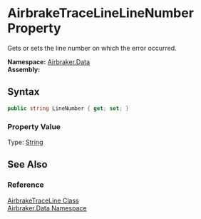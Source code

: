 AirbrakeTraceLineLineNumber Property
====================================
Gets or sets the line number on which the error occurred.

**Namespace:** [Airbraker.Data][1]  
**Assembly:**

Syntax
------

```csharp
public string LineNumber { get; set; }
```

### Property Value
Type: [String][2]

See Also
--------

### Reference
[AirbrakeTraceLine Class][3]  
[Airbraker.Data Namespace][1]  

[1]: ../README.md
[2]: http://msdn.microsoft.com/en-us/library/s1wwdcbf
[3]: README.md